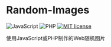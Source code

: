 # Random-Images

![JavaScript](https://img.shields.io/static/v1?label=Language&message=JavaScript&color=red) ![PHP](https://img.shields.io/badge/Language-PHP-blue) [![MIT license](https://img.shields.io/badge/License-MIT-blue.svg)](https://lbesson.mit-license.org/)

使用JavaScript或PHP制作的Web随机图片
